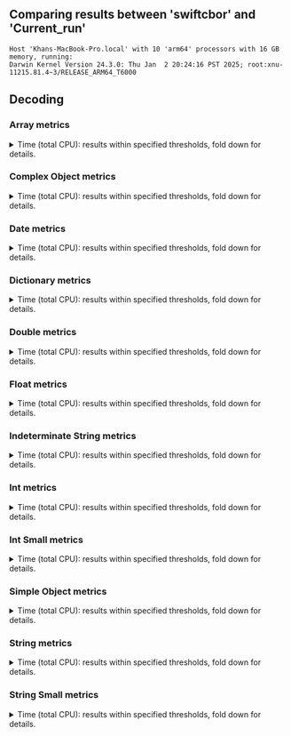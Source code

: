 
## Comparing results between 'swiftcbor' and 'Current_run'

```
Host 'Khans-MacBook-Pro.local' with 10 'arm64' processors with 16 GB memory, running:
Darwin Kernel Version 24.3.0: Thu Jan  2 20:24:16 PST 2025; root:xnu-11215.81.4~3/RELEASE_ARM64_T6000
```
## Decoding

### Array metrics

<details><summary>Time (total CPU): results within specified thresholds, fold down for details.</summary>
<p>

|         Time (total CPU) (ns) *          |        p0 |       p25 |       p50 |       p75 |       p90 |       p99 |      p100 |   Samples |
|:----------------------------------------:|----------:|----------:|----------:|----------:|----------:|----------:|----------:|----------:|
|                swiftcbor                 |        22 |        23 |        23 |        23 |        24 |        34 |        59 |     10000 |
|               Current_run                |         6 |         7 |         7 |         7 |         7 |         7 |        24 |     10000 |
|                    Δ                     |       -16 |       -16 |       -16 |       -16 |       -17 |       -27 |       -35 |         0 |
|              Improvement %               |        73 |        70 |        70 |        70 |        71 |        79 |        59 |         0 |

<p>
</details>

### Complex Object metrics

<details><summary>Time (total CPU): results within specified thresholds, fold down for details.</summary>
<p>

|         Time (total CPU) (μs) *          |        p0 |       p25 |       p50 |       p75 |       p90 |       p99 |      p100 |   Samples |
|:----------------------------------------:|----------:|----------:|----------:|----------:|----------:|----------:|----------:|----------:|
|                swiftcbor                 |       698 |       700 |       703 |       709 |       723 |       761 |       824 |      1229 |
|               Current_run                |        74 |        74 |        75 |        75 |        77 |        83 |       104 |      8115 |
|                    Δ                     |      -624 |      -626 |      -628 |      -634 |      -646 |      -678 |      -720 |      6886 |
|              Improvement %               |        89 |        89 |        89 |        89 |        89 |        89 |        87 |      6886 |

<p>
</details>

### Date metrics

<details><summary>Time (total CPU): results within specified thresholds, fold down for details.</summary>
<p>

|         Time (total CPU) (ns) *          |        p0 |       p25 |       p50 |       p75 |       p90 |       p99 |      p100 |   Samples |
|:----------------------------------------:|----------:|----------:|----------:|----------:|----------:|----------:|----------:|----------:|
|                swiftcbor                 |      5125 |      5211 |      5251 |      5291 |      5375 |      5875 |     19500 |     10000 |
|               Current_run                |       959 |      1042 |      1083 |      1084 |      1125 |      1250 |      8749 |     10000 |
|                    Δ                     |     -4166 |     -4169 |     -4168 |     -4207 |     -4250 |     -4625 |    -10751 |         0 |
|              Improvement %               |        81 |        80 |        79 |        80 |        79 |        79 |        55 |         0 |

<p>
</details>

### Dictionary metrics

<details><summary>Time (total CPU): results within specified thresholds, fold down for details.</summary>
<p>

|         Time (total CPU) (ns) *          |        p0 |       p25 |       p50 |       p75 |       p90 |       p99 |      p100 |   Samples |
|:----------------------------------------:|----------:|----------:|----------:|----------:|----------:|----------:|----------:|----------:|
|                swiftcbor                 |        17 |        17 |        17 |        17 |        18 |        23 |        35 |     10000 |
|               Current_run                |         5 |         5 |         5 |         5 |         5 |         6 |        19 |     10000 |
|                    Δ                     |       -12 |       -12 |       -12 |       -12 |       -13 |       -17 |       -16 |         0 |
|              Improvement %               |        71 |        71 |        71 |        71 |        72 |        74 |        46 |         0 |

<p>
</details>

### Double metrics

<details><summary>Time (total CPU): results within specified thresholds, fold down for details.</summary>
<p>

|         Time (total CPU) (ns) *          |        p0 |       p25 |       p50 |       p75 |       p90 |       p99 |      p100 |   Samples |
|:----------------------------------------:|----------:|----------:|----------:|----------:|----------:|----------:|----------:|----------:|
|                swiftcbor                 |      5166 |      5251 |      5295 |      5335 |      5419 |      6087 |     24041 |     10000 |
|               Current_run                |       916 |      1000 |      1001 |      1042 |      1083 |      1208 |     19666 |     10000 |
|                    Δ                     |     -4250 |     -4251 |     -4294 |     -4293 |     -4336 |     -4879 |     -4375 |         0 |
|              Improvement %               |        82 |        81 |        81 |        80 |        80 |        80 |        18 |         0 |

<p>
</details>

### Float metrics

<details><summary>Time (total CPU): results within specified thresholds, fold down for details.</summary>
<p>

|         Time (total CPU) (ns) *          |        p0 |       p25 |       p50 |       p75 |       p90 |       p99 |      p100 |   Samples |
|:----------------------------------------:|----------:|----------:|----------:|----------:|----------:|----------:|----------:|----------:|
|                swiftcbor                 |      5166 |      5251 |      5295 |      5335 |      5375 |      5959 |     24875 |     10000 |
|               Current_run                |       916 |      1000 |      1000 |      1041 |      1042 |      1167 |      8417 |     10000 |
|                    Δ                     |     -4250 |     -4251 |     -4295 |     -4294 |     -4333 |     -4792 |    -16458 |         0 |
|              Improvement %               |        82 |        81 |        81 |        80 |        81 |        80 |        66 |         0 |

<p>
</details>

### Indeterminate String metrics

<details><summary>Time (total CPU): results within specified thresholds, fold down for details.</summary>
<p>

|         Time (total CPU) (ns) *          |        p0 |       p25 |       p50 |       p75 |       p90 |       p99 |      p100 |   Samples |
|:----------------------------------------:|----------:|----------:|----------:|----------:|----------:|----------:|----------:|----------:|
|                swiftcbor                 |      6124 |      6251 |      6251 |      6295 |      6375 |      7003 |     36250 |     10000 |
|               Current_run                |      1292 |      1375 |      1417 |      1458 |      1500 |      1750 |      8459 |     10000 |
|                    Δ                     |     -4832 |     -4876 |     -4834 |     -4837 |     -4875 |     -5253 |    -27791 |         0 |
|              Improvement %               |        79 |        78 |        77 |        77 |        76 |        75 |        77 |         0 |

<p>
</details>

### Int metrics

<details><summary>Time (total CPU): results within specified thresholds, fold down for details.</summary>
<p>

|         Time (total CPU) (ns) *          |        p0 |       p25 |       p50 |       p75 |       p90 |       p99 |      p100 |   Samples |
|:----------------------------------------:|----------:|----------:|----------:|----------:|----------:|----------:|----------:|----------:|
|                swiftcbor                 |      5083 |      5211 |      5211 |      5251 |      5335 |      5919 |     19542 |     10000 |
|               Current_run                |      1041 |      1124 |      1125 |      1166 |      1167 |      1292 |     20833 |     10000 |
|                    Δ                     |     -4042 |     -4087 |     -4086 |     -4085 |     -4168 |     -4627 |      1291 |         0 |
|              Improvement %               |        80 |        78 |        78 |        78 |        78 |        78 |        -7 |         0 |

<p>
</details>

### Int Small metrics

<details><summary>Time (total CPU): results within specified thresholds, fold down for details.</summary>
<p>

|         Time (total CPU) (ns) *          |        p0 |       p25 |       p50 |       p75 |       p90 |       p99 |      p100 |   Samples |
|:----------------------------------------:|----------:|----------:|----------:|----------:|----------:|----------:|----------:|----------:|
|                swiftcbor                 |      5082 |      5167 |      5211 |      5211 |      5291 |      5711 |     20708 |     10000 |
|               Current_run                |       958 |      1083 |      1083 |      1125 |      1125 |      1250 |     16792 |     10000 |
|                    Δ                     |     -4124 |     -4084 |     -4128 |     -4086 |     -4166 |     -4461 |     -3916 |         0 |
|              Improvement %               |        81 |        79 |        79 |        78 |        79 |        78 |        19 |         0 |

<p>
</details>

### Simple Object metrics

<details><summary>Time (total CPU): results within specified thresholds, fold down for details.</summary>
<p>

|         Time (total CPU) (ns) *          |        p0 |       p25 |       p50 |       p75 |       p90 |       p99 |      p100 |   Samples |
|:----------------------------------------:|----------:|----------:|----------:|----------:|----------:|----------:|----------:|----------:|
|                swiftcbor                 |        35 |        36 |        36 |        37 |        37 |        43 |        56 |     10000 |
|               Current_run                |         8 |         8 |         8 |         8 |         8 |         9 |        21 |     10000 |
|                    Δ                     |       -27 |       -28 |       -28 |       -29 |       -29 |       -34 |       -35 |         0 |
|              Improvement %               |        77 |        78 |        78 |        78 |        78 |        79 |        62 |         0 |

<p>
</details>

### String metrics

<details><summary>Time (total CPU): results within specified thresholds, fold down for details.</summary>
<p>

|         Time (total CPU) (ns) *          |        p0 |       p25 |       p50 |       p75 |       p90 |       p99 |      p100 |   Samples |
|:----------------------------------------:|----------:|----------:|----------:|----------:|----------:|----------:|----------:|----------:|
|                swiftcbor                 |      5293 |      5419 |      5459 |      5459 |      5503 |      5959 |     20499 |     10000 |
|               Current_run                |      1166 |      1251 |      1292 |      1333 |      1334 |      1583 |     15584 |     10000 |
|                    Δ                     |     -4127 |     -4168 |     -4167 |     -4126 |     -4169 |     -4376 |     -4915 |         0 |
|              Improvement %               |        78 |        77 |        76 |        76 |        76 |        73 |        24 |         0 |

<p>
</details>

### String Small metrics

<details><summary>Time (total CPU): results within specified thresholds, fold down for details.</summary>
<p>

|         Time (total CPU) (ns) *          |        p0 |       p25 |       p50 |       p75 |       p90 |       p99 |      p100 |   Samples |
|:----------------------------------------:|----------:|----------:|----------:|----------:|----------:|----------:|----------:|----------:|
|                swiftcbor                 |      5124 |      5251 |      5291 |      5335 |      5459 |      6295 |     25084 |     10000 |
|               Current_run                |      1041 |      1125 |      1126 |      1167 |      1208 |      1334 |      9250 |     10000 |
|                    Δ                     |     -4083 |     -4126 |     -4165 |     -4168 |     -4251 |     -4961 |    -15834 |         0 |
|              Improvement %               |        80 |        79 |        79 |        78 |        78 |        79 |        63 |         0 |

<p>
</details>
